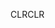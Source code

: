 <span data-ttu-id="f17a7-101">CLR</span><span class="sxs-lookup"><span data-stu-id="f17a7-101">CLR</span></span>
